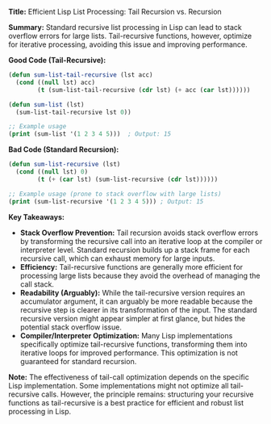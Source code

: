 **Title:** Efficient Lisp List Processing: Tail Recursion vs. Recursion

**Summary:**  Standard recursive list processing in Lisp can lead to stack overflow errors for large lists.  Tail-recursive functions, however, optimize for iterative processing, avoiding this issue and improving performance.


**Good Code (Tail-Recursive):**

```lisp
(defun sum-list-tail-recursive (lst acc)
  (cond ((null lst) acc)
        (t (sum-list-tail-recursive (cdr lst) (+ acc (car lst))))))

(defun sum-list (lst)
  (sum-list-tail-recursive lst 0))

;; Example usage
(print (sum-list '(1 2 3 4 5)))  ; Output: 15
```

**Bad Code (Standard Recursion):**

```lisp
(defun sum-list-recursive (lst)
  (cond ((null lst) 0)
        (t (+ (car lst) (sum-list-recursive (cdr lst))))))

;; Example usage (prone to stack overflow with large lists)
(print (sum-list-recursive '(1 2 3 4 5))) ; Output: 15
```


**Key Takeaways:**

* **Stack Overflow Prevention:** Tail recursion avoids stack overflow errors by transforming the recursive call into an iterative loop at the compiler or interpreter level. Standard recursion builds up a stack frame for each recursive call, which can exhaust memory for large inputs.
* **Efficiency:**  Tail-recursive functions are generally more efficient for processing large lists because they avoid the overhead of managing the call stack.
* **Readability (Arguably):** While the tail-recursive version requires an accumulator argument,  it can arguably be more readable because the recursive step is clearer in its transformation of the input.  The standard recursive version might appear simpler at first glance, but hides the potential stack overflow issue.
* **Compiler/Interpreter Optimization:** Many Lisp implementations specifically optimize tail-recursive functions, transforming them into iterative loops for improved performance.  This optimization is not guaranteed for standard recursion.


**Note:** The effectiveness of tail-call optimization depends on the specific Lisp implementation.  Some implementations might not optimize all tail-recursive calls.  However, the principle remains: structuring your recursive functions as tail-recursive is a best practice for efficient and robust list processing in Lisp.
